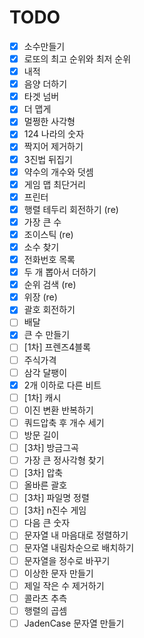 # TODO  
- [X] 소수만들기  
- [x] 로또의 최고 순위와 최저 순위  
- [x] 내적  
- [x] 음양 더하기  
- [x] 타겟 넘버  
- [x] 더 맵게  
- [x] 멀쩡한 사각형  
- [x] 124 나라의 숫자  
- [x] 짝지어 제거하기  
- [x] 3진법 뒤집기  
- [x] 약수의 개수와 덧셈  
- [X] 게임 맵 최단거리  
- [x] 프린터  
- [x] 행렬 테두리 회전하기 (re)  
- [x] 가장 큰 수  
- [X] 조이스틱 (re)   
- [x] 소수 찾기  
- [x] 전화번호 목록  
- [x] 두 개 뽑아서 더하기  
- [X] 순위 검색 (re)  
- [x] 위장 (re)   
- [x] 괄호 회전하기  
- [ ] 배달  
- [x] 큰 수 만들기  
- [ ] [1차] 프렌즈4블록  
- [ ] 주식가격  
- [ ] 삼각 달팽이  
- [x] 2개 이하로 다른 비트  
- [ ] [1차] 캐시  
- [ ] 이진 변환 반복하기  
- [ ] 쿼드압축 후 개수 세기  
- [ ] 방문 길이  
- [ ] [3차] 방금그곡  
- [ ] 가장 큰 정사각형 찾기  
- [ ] [3차] 압축  
- [ ] 올바른 괄호  
- [ ] [3차] 파일명 정렬  
- [ ] [3차] n진수 게임  
- [ ] 다음 큰 숫자  
- [ ] 문자열 내 마음대로 정렬하기  
- [ ] 문자열 내림차순으로 배치하기  
- [ ] 문자열을 정수로 바꾸기  
- [ ] 이상한 문자 만들기  
- [ ] 제일 작은 수 제거하기  
- [ ] 콜라츠 추측  
- [ ] 행렬의 곱셈  
- [ ] JadenCase 문자열 만들기  
